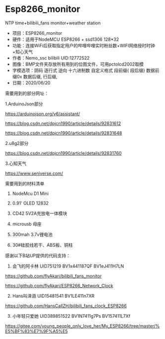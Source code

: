 # Esp8266_monitor
NTP time+bilibili_fans monitor+weather station

 * 项目：ESP8266_monitor 
 * 硬件：适用于NodeMCU ESP8266 + ssd1306 128*32 
 * 功能：连接WiFi后获取指定用户的哔哩哔哩实时粉丝数+WIFI网络授时时钟+知心天气 
 * 作者：Nemo_ssc  bilibili UID:12772522  
 * 图像：BMP文件夹存放所有用到的位图文件，可用pctolcd2002取模 
 * 字模选项：阴码 逐行式 逆向 十六进制数 自定义格式 段前缀{ 段后缀} 数据前缀0x 数据后缀, 行后缀, 
 * 日期：2020/06/20
 
   
需要用到的部分网址：

1.ArduinoJson部分

https://arduinojson.org/v6/assistant/

https://blog.csdn.net/dpjcn1990/article/details/92831612

https://blog.csdn.net/dpjcn1990/article/details/92831648

2.u8g2部分

https://blog.csdn.net/dpjcn1990/article/details/92831760

3.心知天气

https://www.seniverse.com/


需要用到的材料清单

1. NodeMcu D1 Mini

2. 0.91' OLED 12832

3. CD42 5V2A充放电一体模块

4. microusb 母座

5. 300mah 3.7v锂电池

6. 30#硅胶线若干、ABS板、铜柱



感谢以下B站UP提供的代码支持：

1. 会飞的阿卡林 UID751219 BV1x441187QF BV1eJ411H7LN

https://github.com/flyAkari/bilibili_fans_monitor

https://github.com/flyAkari/ESP8266_Network_Clock

2. Hans叫泽涵 UID15481541 BV1LE411n7XR

https://github.com/HansCallZH/bilibili_fans_clock_ESP8266

3. 小年轻只爱她 UID389851522 BV1N7411g7Ps BV157411L7Xf

https://gitee.com/young_people_only_love_her/My_ESP8266/tree/master/%E5%BF%83%E7%9F%A5%E5
